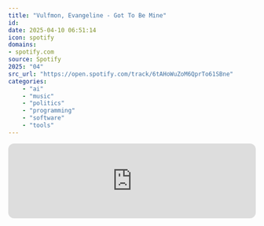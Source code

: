 ```yaml
---
title: "Vulfmon, Evangeline - Got To Be Mine"
id: 
date: 2025-04-10 06:51:14
icon: spotify
domains:
- spotify.com
source: Spotify
2025: "04"
src_url: "https://open.spotify.com/track/6tAHoWuZoM6QprTo61SBne"
categories:
    - "ai"
    - "music"
    - "politics"
    - "programming"
    - "software"
    - "tools"
---
```

<iframe style="border-radius: 12px" width="100%" height="152" title="Spotify Embed: Got To Be Mine" frameborder="0" allowfullscreen allow="autoplay; clipboard-write; encrypted-media; fullscreen; picture-in-picture" loading="lazy" src="https://open.spotify.com/embed/track/6tAHoWuZoM6QprTo61SBne?utm_source=oembed"></iframe>
